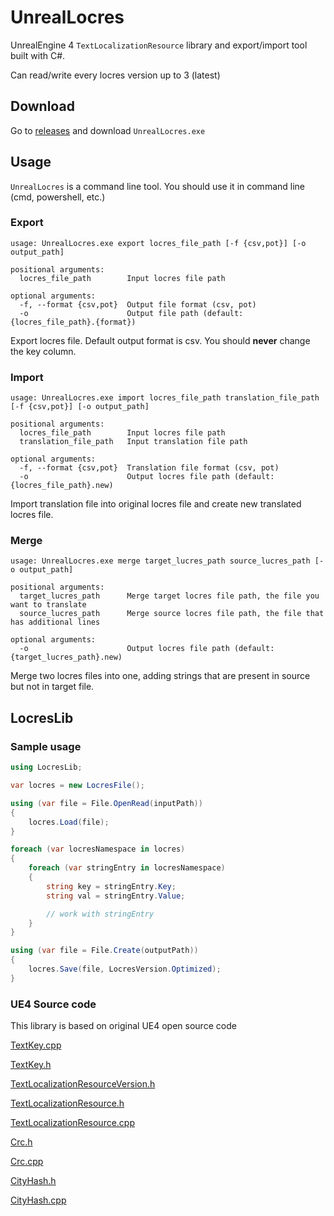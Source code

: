 # UnrealLocres
UnrealEngine 4 `TextLocalizationResource` library and export/import tool built with C#.

Can read/write every locres version up to 3 (latest)

## Download
Go to [releases](https://github.com/akintos/UnrealLocres/releases/latest) and download `UnrealLocres.exe`

## Usage
`UnrealLocres` is a command line tool. You should use it in command line (cmd, powershell, etc.)

### Export
```
usage: UnrealLocres.exe export locres_file_path [-f {csv,pot}] [-o output_path]

positional arguments:
  locres_file_path        Input locres file path

optional arguments:
  -f, --format {csv,pot}  Output file format (csv, pot)
  -o                      Output file path (default: {locres_file_path}.{format})
```
Export locres file. Default output format is csv.
You should **never** change the key column. 

### Import
```
usage: UnrealLocres.exe import locres_file_path translation_file_path [-f {csv,pot}] [-o output_path]

positional arguments:
  locres_file_path        Input locres file path
  translation_file_path   Input translation file path

optional arguments:
  -f, --format {csv,pot}  Translation file format (csv, pot)
  -o                      Output locres file path (default: {locres_file_path}.new)
```
Import translation file into original locres file and create new translated locres file.

### Merge
```
usage: UnrealLocres.exe merge target_lucres_path source_lucres_path [-o output_path]

positional arguments:
  target_lucres_path      Merge target locres file path, the file you want to translate
  source_lucres_path      Merge source locres file path, the file that has additional lines

optional arguments:
  -o                      Output locres file path (default: {target_lucres_path}.new)
```
Merge two locres files into one, adding strings that are present in source but not in target file.

## LocresLib
### Sample usage

```cs
using LocresLib;

var locres = new LocresFile();

using (var file = File.OpenRead(inputPath))
{
    locres.Load(file);
}

foreach (var locresNamespace in locres)
{
    foreach (var stringEntry in locresNamespace)
    {
        string key = stringEntry.Key;
        string val = stringEntry.Value;

        // work with stringEntry
    }
}

using (var file = File.Create(outputPath))
{
    locres.Save(file, LocresVersion.Optimized);
}
```

### UE4 Source code
This library is based on original UE4 open source code

[TextKey.cpp](https://github.com/EpicGames/UnrealEngine/blob/release/Engine/Source/Runtime/Core/Private/Internationalization/TextKey.cpp)

[TextKey.h](https://github.com/EpicGames/UnrealEngine/blob/release/Engine/Source/Runtime/Core/Public/Internationalization/TextKey.h)

[TextLocalizationResourceVersion.h](https://github.com/EpicGames/UnrealEngine/blob/release/Engine/Source/Runtime/Core/Public/Internationalization/TextLocalizationResourceVersion.h)

[TextLocalizationResource.h](https://github.com/EpicGames/UnrealEngine/blob/release/Engine/Source/Runtime/Core/Public/Internationalization/TextLocalizationResource.h)

[TextLocalizationResource.cpp](https://github.com/EpicGames/UnrealEngine/blob/release/Engine/Source/Runtime/Core/Private/Internationalization/TextLocalizationResource.cpp)

[Crc.h](https://github.com/EpicGames/UnrealEngine/blob/release/Engine/Source/Runtime/Core/Public/Misc/Crc.h)

[Crc.cpp](https://github.com/EpicGames/UnrealEngine/blob/release/Engine/Source/Runtime/Core/Private/Misc/Crc.cpp)

[CityHash.h](https://github.com/EpicGames/UnrealEngine/blob/release/Engine/Source/Runtime/Core/Public/Hash/CityHash.h)

[CityHash.cpp](https://github.com/EpicGames/UnrealEngine/blob/release/Engine/Source/Runtime/Core/Private/Hash/CityHash.cpp)
